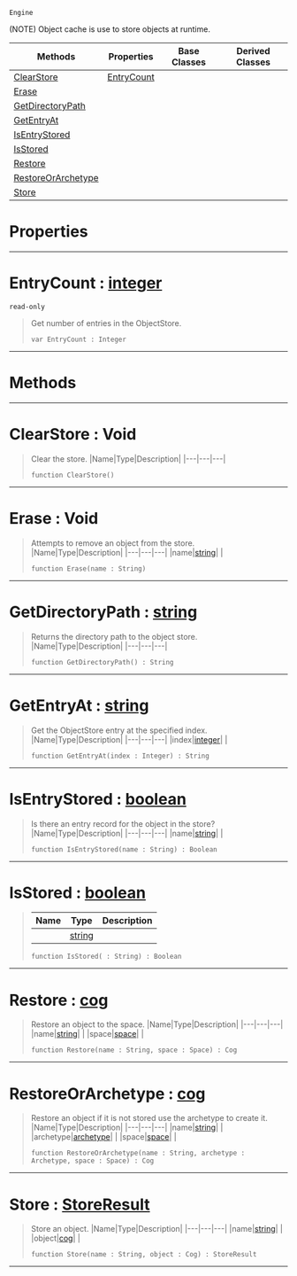  `Engine`

(NOTE) Object cache is use to store objects at runtime.

|Methods|Properties|Base Classes|Derived Classes|
|---|---|---|---|
|[ ClearStore](https://github.com/ZilchEngine/ZilchDocs/blob/master/code_reference/class_reference/objectstore.md#clearstore-void)|[ EntryCount](https://github.com/ZilchEngine/ZilchDocs/blob/master/code_reference/class_reference/objectstore.md#entrycount-zilch-engine-d)| | |
|[ Erase](https://github.com/ZilchEngine/ZilchDocs/blob/master/code_reference/class_reference/objectstore.md#erase-void)| | | |
|[ GetDirectoryPath](https://github.com/ZilchEngine/ZilchDocs/blob/master/code_reference/class_reference/objectstore.md#getdirectorypath-zilch-en)| | | |
|[ GetEntryAt](https://github.com/ZilchEngine/ZilchDocs/blob/master/code_reference/class_reference/objectstore.md#getentryat-zilch-engine-d)| | | |
|[ IsEntryStored](https://github.com/ZilchEngine/ZilchDocs/blob/master/code_reference/class_reference/objectstore.md#isentrystored-zilch-engin)| | | |
|[ IsStored](https://github.com/ZilchEngine/ZilchDocs/blob/master/code_reference/class_reference/objectstore.md#isstored-zilch-engine-doc)| | | |
|[ Restore](https://github.com/ZilchEngine/ZilchDocs/blob/master/code_reference/class_reference/objectstore.md#restore-zilch-engine-docu)| | | |
|[ RestoreOrArchetype](https://github.com/ZilchEngine/ZilchDocs/blob/master/code_reference/class_reference/objectstore.md#restoreorarchetype-zero)| | | |
|[ Store](https://github.com/ZilchEngine/ZilchDocs/blob/master/code_reference/class_reference/objectstore.md#store-zilch-engine-docume)| | | |


 #  Properties


---  
 #  EntryCount : [integer](https://github.com/ZilchEngine/ZilchDocs/blob/master/code_reference/nada_base_types/integer.md)

 `read-only`

> Get number of entries in the ObjectStore.
> ``` lang=cpp, name=Nada
> var EntryCount : Integer


---  
 #  Methods


---  
 #  ClearStore : Void

> Clear the store.
> |Name|Type|Description|
> |---|---|---|
> ``` lang=cpp, name=Nada
> function ClearStore()
> ``` 


---  
 #  Erase : Void

> Attempts to remove an object from the store.
> |Name|Type|Description|
> |---|---|---|
> |name|[string](https://github.com/ZilchEngine/ZilchDocs/blob/master/code_reference/nada_base_types/string.md)| |
> ``` lang=cpp, name=Nada
> function Erase(name : String)
> ``` 


---  
 #  GetDirectoryPath : [string](https://github.com/ZilchEngine/ZilchDocs/blob/master/code_reference/nada_base_types/string.md)

> Returns the directory path to the object store.
> |Name|Type|Description|
> |---|---|---|
> ``` lang=cpp, name=Nada
> function GetDirectoryPath() : String
> ``` 


---  
 #  GetEntryAt : [string](https://github.com/ZilchEngine/ZilchDocs/blob/master/code_reference/nada_base_types/string.md)

> Get the ObjectStore entry at the specified index.
> |Name|Type|Description|
> |---|---|---|
> |index|[integer](https://github.com/ZilchEngine/ZilchDocs/blob/master/code_reference/nada_base_types/integer.md)| |
> ``` lang=cpp, name=Nada
> function GetEntryAt(index : Integer) : String
> ``` 


---  
 #  IsEntryStored : [boolean](https://github.com/ZilchEngine/ZilchDocs/blob/master/code_reference/nada_base_types/boolean.md)

> Is there an entry record for the object in the store?
> |Name|Type|Description|
> |---|---|---|
> |name|[string](https://github.com/ZilchEngine/ZilchDocs/blob/master/code_reference/nada_base_types/string.md)| |
> ``` lang=cpp, name=Nada
> function IsEntryStored(name : String) : Boolean
> ``` 


---  
 #  IsStored : [boolean](https://github.com/ZilchEngine/ZilchDocs/blob/master/code_reference/nada_base_types/boolean.md)

> 
> |Name|Type|Description|
> |---|---|---|
> ||[string](https://github.com/ZilchEngine/ZilchDocs/blob/master/code_reference/nada_base_types/string.md)| |
> ``` lang=cpp, name=Nada
> function IsStored( : String) : Boolean
> ``` 


---  
 #  Restore : [cog](https://github.com/ZilchEngine/ZilchDocs/blob/master/code_reference/class_reference/cog.md)

> Restore an object to the space.
> |Name|Type|Description|
> |---|---|---|
> |name|[string](https://github.com/ZilchEngine/ZilchDocs/blob/master/code_reference/nada_base_types/string.md)| |
> |space|[space](https://github.com/ZilchEngine/ZilchDocs/blob/master/code_reference/class_reference/space.md)| |
> ``` lang=cpp, name=Nada
> function Restore(name : String, space : Space) : Cog
> ``` 


---  
 #  RestoreOrArchetype : [cog](https://github.com/ZilchEngine/ZilchDocs/blob/master/code_reference/class_reference/cog.md)

> Restore an object if it is not stored use the archetype to create it.
> |Name|Type|Description|
> |---|---|---|
> |name|[string](https://github.com/ZilchEngine/ZilchDocs/blob/master/code_reference/nada_base_types/string.md)| |
> |archetype|[archetype](https://github.com/ZilchEngine/ZilchDocs/blob/master/code_reference/class_reference/archetype.md)| |
> |space|[space](https://github.com/ZilchEngine/ZilchDocs/blob/master/code_reference/class_reference/space.md)| |
> ``` lang=cpp, name=Nada
> function RestoreOrArchetype(name : String, archetype : Archetype, space : Space) : Cog
> ``` 


---  
 #  Store : [StoreResult](https://github.com/ZilchEngine/ZilchDocs/blob/master/code_reference/enum_reference.md#storeresult)

> Store an object.
> |Name|Type|Description|
> |---|---|---|
> |name|[string](https://github.com/ZilchEngine/ZilchDocs/blob/master/code_reference/nada_base_types/string.md)| |
> |object|[cog](https://github.com/ZilchEngine/ZilchDocs/blob/master/code_reference/class_reference/cog.md)| |
> ``` lang=cpp, name=Nada
> function Store(name : String, object : Cog) : StoreResult
> ``` 


---  
 

 